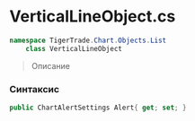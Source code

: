 
# VerticalLineObject.cs
```csharp
namespace TigerTrade.Chart.Objects.List  
    class VerticalLineObject
```

> Описание

### Синтаксис
```csharp
public ChartAlertSettings Alert{ get; set; }
```
